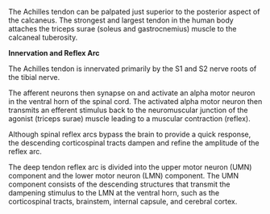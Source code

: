 The Achilles tendon can be palpated just superior to the posterior aspect of the calcaneus. The strongest and largest tendon in the human body attaches the triceps surae (soleus and gastrocnemius) muscle to the calcaneal tuberosity.

**Innervation and Reflex Arc**

The Achilles tendon is innervated primarily by the S1 and S2 nerve roots of the tibial nerve.

The afferent neurons then synapse on and activate an alpha motor neuron in the ventral horn of the spinal cord. The activated alpha motor neuron then transmits an efferent stimulus back to the neuromuscular junction of the agonist (triceps surae) muscle leading to a muscular contraction (reflex).

Although spinal reflex arcs bypass the brain to provide a quick response, the descending corticospinal tracts dampen and refine the amplitude of the reflex arc.

The deep tendon reflex arc is divided into the upper motor neuron (UMN) component and the lower motor neuron (LMN) component. The UMN component consists of the descending structures that transmit the dampening stimulus to the LMN at the ventral horn, such as the corticospinal tracts, brainstem, internal capsule, and cerebral cortex.